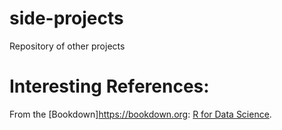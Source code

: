 # side-projects
 Repository of other projects
 
 
 # Interesting References:
 
 From the [Bookdown]https://bookdown.org:
  [R for Data Science](https://r4ds.had.co.nz).
